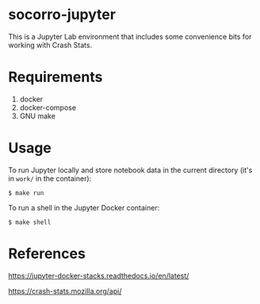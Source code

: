 # socorro-jupyter

This is a Jupyter Lab environment that includes some convenience bits for
working with Crash Stats.

# Requirements

1. docker
2. docker-compose
3. GNU make

# Usage

To run Jupyter locally and store notebook data in the current directory
(it's in `work/` in the container):

```
$ make run
```

To run a shell in the Jupyter Docker container:

```
$ make shell
```

# References

https://jupyter-docker-stacks.readthedocs.io/en/latest/

https://crash-stats.mozilla.org/api/
